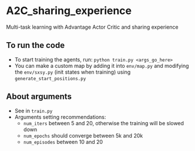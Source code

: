 # A2C_sharing_experience
Multi-task learning with Advantage Actor Critic  and sharing experience 

## To run the code

- To start training the agents, run: `python train.py <args_go_here>`
- You can make a custom map by adding it into `env/map.py` and modifying the `env/sxsy.py` (init states when training) using `generate_start_positions.py`

## About arguments

- See in `train.py`
- Arguments setting recommendations: 
	- `num_iters` between 5 and 20, otherwise the training will be slowed down
	- `num_epochs` should converge between 5k and 20k
	- `num_episodes` between 10 and 20



